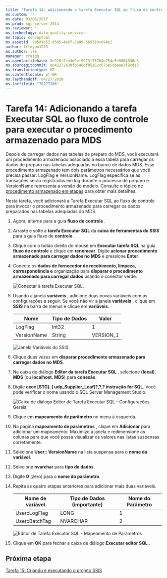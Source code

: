 ```yaml
---
title: 'Tarefa 14: adicionando a tarefa Executar SQL ao fluxo de controle para executar o procedimento armazenado para o MDS | Microsoft Docs'
ms.custom: ''
ms.date: 03/06/2017
ms.prod: sql-server-2014
ms.reviewer: ''
ms.technology: data-quality-services
ms.topic: conceptual
ms.assetid: 9a5d1b52-d505-4e6f-8a89-569329c094e2
author: lrtoyou1223
ms.author: lle
manager: craigg
ms.openlocfilehash: 8c926f2ea3d9ef9973f75764e254c5e0884836e3
ms.sourcegitcommit: e042272a38fb646df05152c676e5cbeae3f9cd13
ms.translationtype: MT
ms.contentlocale: pt-BR
ms.lasthandoff: 04/27/2020
ms.locfileid: "78177286"
---
```

# <a name="task-14-adding-execute-sql-task-to-control-flow-to-run-the-stored-procedure-for-mds"></a>Tarefa 14: Adicionando a tarefa Executar SQL ao fluxo de controle para executar o procedimento armazenado para MDS
  Depois de carregar dados nas tabelas de preparo do MDS, você executará um procedimento armazenado associado a essa tabela para carregar os dados de preparo nas tabelas adequadas no banco de dados MDS. Esse procedimento armazenado tem dois parâmetros necessários que você precisa passar: LogFlag e VersionName. LogFlag especifica se as transações serão registradas em log durante o processo de preparo e VersionName representa a versão do modelo. Consulte o tópico de [procedimento armazenado em etapas](https://msdn.microsoft.com/library/hh231028.aspx) para obter mais detalhes.

 Nesta tarefa, você adicionará a Tarefa Executar SQL ao fluxo de controle para invocar o procedimento armazenado para carregar os dados preparados nas tabelas adequadas do MDS.

1.  Agora, alterne para a guia **fluxo de controle** .

2.  Arraste e solte a **tarefa Executar SQL** da **caixa de ferramentas do SSIS** para a guia fluxo de **controle** .

3.  Clique com o botão direito do mouse em **Executar tarefa SQL** na guia **fluxo de controle** e clique em **renomear**. Digite **acionar procedimento armazenado para carregar dados no MDS** e pressione **Enter**.

4.  Conecte os **dados de fornecedor de recebimento, limpeza, correspondência e** organização para **disparar o procedimento armazenado para carregar dados** usando o conector verde.

     ![Conectar à tarefa Executar SQL.](../../2014/tutorials/media/et-addingesqltasktocftorunthespformds-01.jpg "Conectar à tarefa Executar SQL.")

5.  Usando a janela **variáveis** , adicione duas novas variáveis com as configurações a seguir. Se você não vir a janela **variáveis** , clique em **SSIS** na barra de menus e clique em **variáveis**.

    |Nome|Tipo de Dados|Valor|
    |----------|---------------|-----------|
    |LogFlag|Int32|1|
    |VersionName|String|VERSION_1|

     ![Janela Variáveis do SSIS](../../2014/tutorials/media/et-addingesqltasktocftorunthespformds-02.jpg "Janela Variáveis do SSIS")

6.  Clique duas vezes em **disparar procedimento armazenado para carregar dados no MDS**.

7.  Na caixa de diálogo **Editor da tarefa Executar SQL** , selecione **(local). MDS** (ou **localhost. MDS**) para **conexão**.

8.  Digite **exec [STG]. [ udp_Supplier_Leaf]?,?,?** **instrução for SQL**. Você pode verificar o nome usando o SQL Server Management Studio.

     ![Caixa de diálogo Editor de Tarefa Executar SQL - Configurações Gerais](../../2014/tutorials/media/et-addingesqltasktocftorunthespformds-03.jpg "Caixa de diálogo Editor de Tarefa Executar SQL - Configurações Gerais")

9. Clique em **mapeamento de parâmetro** no menu à esquerda.

10. Na página **mapeamento de parâmetros** , clique em **Adicionar** para adicionar um mapeamento. Maximize a janela e redimensione as colunas para que você possa visualizar os valores nas listas suspensas corretamente.

11. Selecione **User:: VersionName** na lista suspensa para o **nome da variável**.

12. Selecione **nvarchar** para **tipo de dados**.

13. Digite **0** (zero) para o **nome do parâmetro**.

14. Repita as quatro etapas anteriores para adicionar mais duas variáveis.

    |Nome de variável|Tipo de Dados (importante)|Nome do Parâmetro|
    |-------------------|-----------------------------|--------------------|
    |User::LogFlag|LONG|1|
    |User::BatchTag|NVARCHAR|2|

     ![Editor de Tarefa Executar SQL - Mapeamento de Parâmetros](../../2014/tutorials/media/et-addingesqltasktocftorunthespformds-04.jpg "Editor de Tarefa Executar SQL - Mapeamento de Parâmetros")

15. Clique em **OK** para fechar a caixa de diálogo **Executar editor SQL** .

## <a name="next-step"></a>Próxima etapa
 [Tarefa 15: Criando e executando o projeto SSIS](../../2014/tutorials/task-15-building-and-running-the-ssis-project.md)


